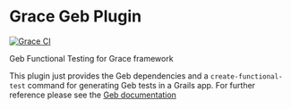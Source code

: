 Grace Geb Plugin
===

[![Grace CI](https://github.com/graceframework/grace-geb/actions/workflows/gradle.yml/badge.svg)](https://github.com/graceframework/grace-geb/actions/workflows/gradle.yml)

Geb Functional Testing for Grace framework


This plugin just provides the Geb dependencies and a `create-functional-test` command for generating Geb tests in a Grails app. For further reference please see the [Geb documentation](http://www.gebish.org)

